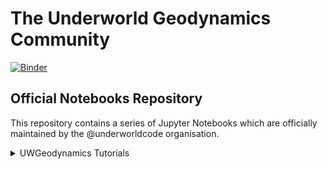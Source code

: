 # The Underworld Geodynamics Community

[![Binder](https://mybinder.org/badge_logo.svg)](https://mybinder.org/v2/gh/underworld-community/official/master)

## Official Notebooks Repository

This repository contains a series of Jupyter Notebooks which are officially maintained by the @underworldcode organisation.

<details>
<summary>UWGeodynamics Tutorials</summary>
<br>

| Title         |               |
|:-------------:|:-------------:|
| Thermo-Mechanical Rift Model | [![Binder](https://mybinder.org/badge_logo.svg)](https://mybinder.org/v2/gh/underworld-community/official/master?filepath=UWGeodynamics_Tutorials/UWGeo_tutorial1_RiftExtension%2FTutorial_1_ThermoMechanical_Model.ipynb) |
| Thermo-Mechanical Rift Model with Melt| [![Binder](https://mybinder.org/badge_logo.svg)](https://mybinder.org/v2/gh/underworld-community/official/master?filepath=UWGeodynamics_Tutorials/UWGeo_tutorial2_RiftMelt%2FTutorial_2_Melt.ipynb) |
| Sand Box Extension (static mesh) | [![Binder](https://mybinder.org/badge_logo.svg)](https://mybinder.org/v2/gh/underworld-community/official/master?filepath=UWGeodynamics_Tutorials/UWGeo_tutorial3_ExtensionStaticMesh%2FTutorial3_sandbox_extension_deform_mesh.ipynb)|
| Sand Box Extension (deformed mesh) | [![Binder](https://mybinder.org/badge_logo.svg)](https://mybinder.org/v2/gh/underworld-community/official/master?filepath=UWGeodynamics_Tutorials/UWGeo_tutorial4_ExtensionDeformMesh%2FTutorial_4_SandboxExtensionDeformMesh.ipynb)|
| Sand Box Compression | [![Binder](https://mybinder.org/badge_logo.svg)](https://mybinder.org/v2/gh/underworld-community/official/master?filepath=UWGeodynamics_Tutorials/UWGeo_tutorial5_Compressionh%2FTutorial_5_NumericalSandboxCompression.ipynb)|
| Compressive Example | [![Binder](https://mybinder.org/badge_logo.svg)](https://mybinder.org/v2/gh/underworld-community/official/master?filepath=UWGeodynamics_Tutorials/UWGeo_tutorial6_Convergence%2FTutorial_6_Convergence_Model.ipynb)|
| Simple Surface Processes | [![Binder](https://mybinder.org/badge_logo.svg)](https://mybinder.org/v2/gh/underworld-community/official/master?filepath=UWGeodynamics_Tutorials/UWGeo_tutorial7_SimpleSurfaceProcesses%2FTutorial_7_Simple_Surface_Processes.ipynb)|
| 3D Lithospheric Model | [![Binder](https://mybinder.org/badge_logo.svg)](https://mybinder.org/v2/gh/underworld-community/official/master?filepath=UWGeodynamics_Tutorials/UWGeo_tutorial8_3D_LithosphericModel%2FTutorial_8_3D_Lithospheric_Model.ipynb)|
| Visco-Elasticity | [![Binder](https://mybinder.org/badge_logo.svg)](https://mybinder.org/v2/gh/underworld-community/official/master?filepath=UWGeodynamics_Tutorials/UWGeo_tutorial9_SubductionViscoElastic%2FTutorial_9_Subduction_ViscoElastic.ipynb)|
| Passive Margin | [![Binder](https://mybinder.org/badge_logo.svg)](https://mybinder.org/v2/gh/underworld-community/official/master?filepath=UWGeodynamics_Tutorials/UWGeo_tutorial10_PassiveMargins%2FTutorial_10_passive_margins.ipynb)|
| Thrust Wedge | [![Binder](https://mybinder.org/badge_logo.svg)](https://mybinder.org/v2/gh/underworld-community/official/master?filepath=UWGeodynamics_Tutorials/UWGeo_tutorial11_Thrust_Wedge%2FTutorial_11_ThrustWedges.ipynb)|   |
| Coupling with Badlands | [![Binder](https://mybinder.org/badge_logo.svg)](https://mybinder.org/v2/gh/underworld-community/official/master?filepath=UWGeodynamics_Tutorials/UWGeo_tutorial12_CouplingBadlands%2FTutorial_12_CouplingBadlands.ipynb)|

</details>

